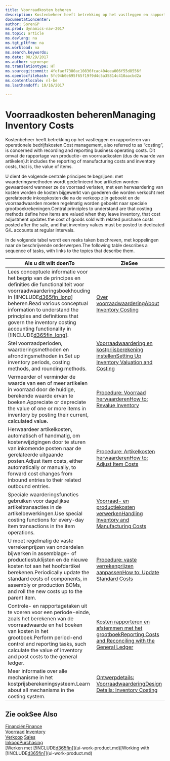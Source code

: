 ```yaml
---
title: Voorraadkosten beheren
description: Kostenbeheer heeft betrekking op het vastleggen en rapporteren van operationele bedrijfskosten. Dit omvat de rapportage van productie- en voorraadkosten (dus de waarde van artikelen).
documentationcenter: 
author: SorenGP
ms.prod: dynamics-nav-2017
ms.topic: article
ms.devlang: na
ms.tgt_pltfrm: na
ms.workload: na
ms.search.keywords: 
ms.date: 08/29/2017
ms.author: sgroespe
ms.translationtype: HT
ms.sourcegitcommit: 4fefaef7380ac10836fcac404eea006f55d8556f
ms.openlocfilehash: 5fc94b0e695f65f19f9d4c5a35814c410aacbd2a
ms.contentlocale: nl-be
ms.lasthandoff: 10/16/2017

---
```

# <a name="managing-inventory-costs"></a><span data-ttu-id="80959-104">Voorraadkosten beheren</span><span class="sxs-lookup"><span data-stu-id="80959-104">Managing Inventory Costs</span></span>
<span data-ttu-id="80959-105">Kostenbeheer heeft betrekking op het vastleggen en rapporteren van operationele bedrijfskosten.</span><span class="sxs-lookup"><span data-stu-id="80959-105">Cost management, also referred to as “costing”, is concerned with recording and reporting business operating costs.</span></span> <span data-ttu-id="80959-106">Dit omvat de rapportage van productie- en voorraadkosten (dus de waarde van artikelen).</span><span class="sxs-lookup"><span data-stu-id="80959-106">It includes the reporting of manufacturing costs and inventory costs, that is, the value of items.</span></span>   

<span data-ttu-id="80959-107">U dient de volgende centrale principes te begrijpen: met waarderingsmethoden wordt gedefinieerd hoe artikelen worden gewaardeerd wanneer ze de voorraad verlaten, met een herwaardering van kosten worden de kosten bijgewerkt van goederen die worden verkocht met gerelateerde inkoopkosten die na de verkoop zijn geboekt en de voorraadwaarden moeten regelmatig worden geboekt naar speciale grootboekrekeningen.</span><span class="sxs-lookup"><span data-stu-id="80959-107">Central principles to understand are that costing methods define how items are valued when they leave inventory, that cost adjustment updates the cost of goods sold with related purchase costs posted after the sale, and that inventory values must be posted to dedicated G/L accounts at regular intervals.</span></span>

<span data-ttu-id="80959-108">In de volgende tabel wordt een reeks taken beschreven, met koppelingen naar de beschrijvende onderwerpen.</span><span class="sxs-lookup"><span data-stu-id="80959-108">The following table describes a sequence of tasks, with links to the topics that describe them.</span></span>

|<span data-ttu-id="80959-109">**Als u dit wilt doen**</span><span class="sxs-lookup"><span data-stu-id="80959-109">**To**</span></span>|<span data-ttu-id="80959-110">**Zie**</span><span class="sxs-lookup"><span data-stu-id="80959-110">**See**</span></span>|  
|------------|-------------|  
|<span data-ttu-id="80959-111">Lees conceptuele informatie voor het begrip van de principes en definities die functionaliteit voor voorraadwaarderingsboekhouding in [!INCLUDE[d365fin_long](includes/d365fin_long_md.md)] beheren.</span><span class="sxs-lookup"><span data-stu-id="80959-111">Read various conceptual information to understand the principles and definitions that govern the inventory costing accounting functionality in [!INCLUDE[d365fin_long](includes/d365fin_long_md.md)].</span></span>|[<span data-ttu-id="80959-112">Over voorraadwaardering</span><span class="sxs-lookup"><span data-stu-id="80959-112">About Inventory Costing</span></span>](finance-learn-about-costing.md)|  
|<span data-ttu-id="80959-113">Stel voorraadperioden, waarderingsmethoden en afrondingsmethoden in.</span><span class="sxs-lookup"><span data-stu-id="80959-113">Set up inventory periods, costing methods, and rounding methods.</span></span>|[<span data-ttu-id="80959-114">Voorraadwaardering en kostprijsberekening instellen</span><span class="sxs-lookup"><span data-stu-id="80959-114">Setting Up Inventory Valuation and Costing</span></span>](finance-set-up-inventory-valuation-and-costing.md)|
|<span data-ttu-id="80959-115">Vermeerder of verminder de waarde van een of meer artikelen in voorraad door de huidige, berekende waarde ervan te boeken.</span><span class="sxs-lookup"><span data-stu-id="80959-115">Appreciate or depreciate the value of one or more items in inventory by posting their current, calculated value.</span></span>|[<span data-ttu-id="80959-116">Procedure: Voorraad herwaarderen</span><span class="sxs-lookup"><span data-stu-id="80959-116">How to: Revalue Inventory</span></span>](inventory-how-revalue-inventory.md)|
|<span data-ttu-id="80959-117">Herwaardeer artikelkosten, automatisch of handmatig, om kostenwijzigingen door te sturen van inkomende posten naar de gerelateerde uitgaande posten.</span><span class="sxs-lookup"><span data-stu-id="80959-117">Adjust item costs, either automatically or manually, to forward cost changes from inbound entries to their related outbound entries.</span></span>|[<span data-ttu-id="80959-118">Procedure: Artikelkosten herwaarderen</span><span class="sxs-lookup"><span data-stu-id="80959-118">How to: Adjust Item Costs</span></span>](inventory-how-adjust-item-costs.md)|
|<span data-ttu-id="80959-119">Speciale waarderingsfuncties gebruiken voor dagelijkse artikeltransacties in de artikelbewerkingen.</span><span class="sxs-lookup"><span data-stu-id="80959-119">Use special costing functions for every-day item transactions in the item operations.</span></span>|[<span data-ttu-id="80959-120">Voorraad- en productiekosten verwerken</span><span class="sxs-lookup"><span data-stu-id="80959-120">Handling Inventory and Manufacturing Costs</span></span>](finance-handle-inventory-and-manufacturing-costs.md)|  
|<span data-ttu-id="80959-121">U moet regelmatig de vaste verrekenprijzen van onderdelen bijwerken in assemblage- of productiestuklijsten en de nieuwe kosten tot aan het hoofdartikel berekenen.</span><span class="sxs-lookup"><span data-stu-id="80959-121">Periodically update the standard costs of components, in assembly or production BOMs, and roll the new costs up to the parent item.</span></span>|[<span data-ttu-id="80959-122">Procedure: vaste verrekenprijzen aanpassen</span><span class="sxs-lookup"><span data-stu-id="80959-122">How to: Update Standard Costs</span></span>](finance-how-to-update-standard-costs.md)|
|<span data-ttu-id="80959-123">Controle- en rapportagetaken uit te voeren voor een periode-einde, zoals het berekenen van de voorraadwaarde en het boeken van kosten in het grootboek.</span><span class="sxs-lookup"><span data-stu-id="80959-123">Perform period-end control and reporting tasks, such calculate the value of inventory and post costs to the general ledger.</span></span>|[<span data-ttu-id="80959-124">Kosten rapporteren en afstemmen met het grootboek</span><span class="sxs-lookup"><span data-stu-id="80959-124">Reporting Costs and Reconciling with the General Ledger</span></span>](finance-report-costs-and-reconcile-with-the-general-ledger.md)|  
|<span data-ttu-id="80959-125">Meer informatie over alle mechanisme in het kostprijsberekeningsysteem.</span><span class="sxs-lookup"><span data-stu-id="80959-125">Learn about all mechanisms in the costing system.</span></span>|[<span data-ttu-id="80959-126">Ontwerpdetails: Voorraadwaardering</span><span class="sxs-lookup"><span data-stu-id="80959-126">Design Details: Inventory Costing</span></span>](design-details-inventory-costing.md)|  

## <a name="see-also"></a><span data-ttu-id="80959-127">Zie ook</span><span class="sxs-lookup"><span data-stu-id="80959-127">See Also</span></span>  
 [<span data-ttu-id="80959-128">Financiën</span><span class="sxs-lookup"><span data-stu-id="80959-128">Finance</span></span>](finance.md)  
 <span data-ttu-id="80959-129">[Voorraad](inventory-manage-inventory.md) </span><span class="sxs-lookup"><span data-stu-id="80959-129">[Inventory](inventory-manage-inventory.md) </span></span>  
 <span data-ttu-id="80959-130">[Verkoop](sales-manage-sales.md) </span><span class="sxs-lookup"><span data-stu-id="80959-130">[Sales](sales-manage-sales.md) </span></span>  
 [<span data-ttu-id="80959-131">Inkoop</span><span class="sxs-lookup"><span data-stu-id="80959-131">Purchasing</span></span>](purchasing-manage-purchasing.md)  
 <span data-ttu-id="80959-132">[Werken met [!INCLUDE[d365fin](includes/d365fin_md.md)]](ui-work-product.md)</span><span class="sxs-lookup"><span data-stu-id="80959-132">[Working with [!INCLUDE[d365fin](includes/d365fin_md.md)]](ui-work-product.md)</span></span>


